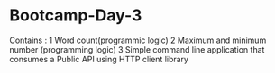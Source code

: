 # Bootcamp-Day-3
Contains :
1 Word count(programmic logic) 
2 Maximum and minimum number (programming logic)
3 Simple command line application that consumes a Public API using HTTP client library
